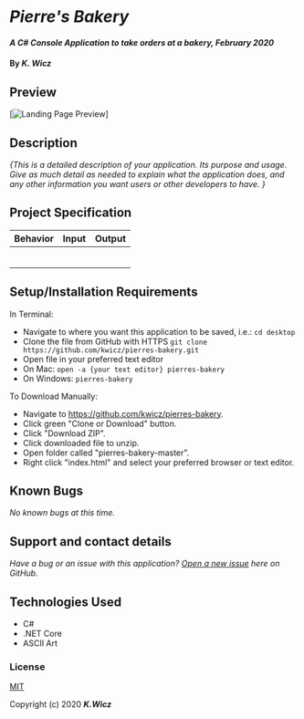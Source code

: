 # _Pierre's Bakery_

#### _A C# Console Application to take orders at a bakery, February 2020_

#### By _**K. Wicz**_


## Preview

[![Landing Page Preview](url-for-img)]


## Description

_{This is a detailed description of your application. Its purpose and usage.  Give as much detail as needed to explain what the application does, and any other information you want users or other developers to have. }_

## Project Specification

| Behavior | Input | Output |
|:---|:---:|:---:|
| | |
| | |
| | |
| | |
| | |
| | |

## Setup/Installation Requirements

In Terminal:

* Navigate to where you want this application to be saved, i.e.:
```cd desktop```
* Clone the file from GitHub with HTTPS
```git clone https://github.com/kwicz/pierres-bakery.git```
* Open file in your preferred text editor
* On Mac: ```open -a {your text editor} pierres-bakery```
* On Windows: ```pierres-bakery```

To Download Manually:

* Navigate to https://github.com/kwicz/pierres-bakery.
* Click green "Clone or Download" button.
* Click "Download ZIP".
* Click downloaded file to unzip.
* Open folder called "pierres-bakery-master".
* Right click "index.html" and select your preferred browser or text editor.

## Known Bugs

_No known bugs at this time._

## Support and contact details

_Have a bug or an issue with this application? [Open a new issue](https://github.com/kwicz/pierres-bakery/issues) here on GitHub._

## Technologies Used

* C#
* .NET Core
* ASCII Art

### License

[MIT](https://choosealicense.com/licenses/mit/)

Copyright (c) 2020 **_K.Wicz_**